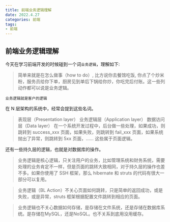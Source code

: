 ```yaml
---
title: 前端业务逻辑理解
date: 2022.4.27
categories: 前端
tags: 
- 前端
---
```


## 前端业务逻辑理解

今天在学习前端开发的时候碰到一个词`业务逻辑`，理解如下:

>简单来就是在怎么做事（how to do）, 比方说你去餐馆吃饭, 你点了个炒米粉，服务员给你下单，厨房见到单后下锅给你炒，你吃完后付账。这一些列动作都可以说是业务逻辑。

`业务逻辑就是客户的逻辑`

在 N 层架构的系统中，经常会提到这些名词。

>表现层（Presentation layer） 业务逻辑层（Application layer） 数据访问层（Data layer） 在一个系统开发过程中，后台做一些处理，如果成功，则跳转到 success_xxx 页面，如果失败，则跳转到 fail_xxx 页面，如果系统抛出了异常，则跳转到 5xx 页面，…… 这些属于页面逻辑。

还有一些持久层的逻辑，也就是对数据库的操作。

>业务逻辑是核心逻辑，只关注用户的业务，比如管理系统和财务系统，需要处理的业务肯定不一样，但是页面的跳转大致相同，对于持久层的操作也差不多。如果你使用了 SSH 框架，那么 hibernate 和 struts 的代码有很大一部分可以复用。

>业务逻辑（BL Action）不关心页面如何跳转，只是简单的返回成功，或是失败，或是异常，struts 框架根据配置文件跳转到相应的页面。

>业务逻辑也不关心数据如何存储，是存储在文件系统，还是存储在数据库系统。是存储在MySQL，还是NoSQL。也不关系到底用没用缓存。